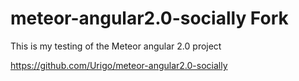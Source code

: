 # meteor-angular2.0-socially Fork

This is my testing of the Meteor angular 2.0
project

https://github.com/Urigo/meteor-angular2.0-socially

